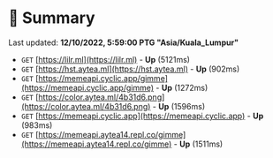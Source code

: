 # 📖 Summary
Last updated: **12/10/2022, 5:59:00 PTG "Asia/Kuala_Lumpur"**

- `GET` [https://lilr.ml](https://lilr.ml) - **Up** (5121ms)
- `GET` [https://hst.aytea.ml](https://hst.aytea.ml) - **Up** (902ms)
- `GET` [https://memeapi.cyclic.app/gimme](https://memeapi.cyclic.app/gimme) - **Up** (1272ms)
- `GET` [https://color.aytea.ml/4b31d6.png](https://color.aytea.ml/4b31d6.png) - **Up** (1596ms)
- `GET` [https://memeapi.cyclic.app](https://memeapi.cyclic.app) - **Up** (983ms)
- `GET` [https://memeapi.aytea14.repl.co/gimme](https://memeapi.aytea14.repl.co/gimme) - **Up** (1511ms)
